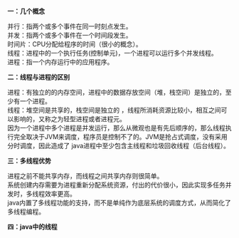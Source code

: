 **一：几个概念**

并行：指两个或多个事件在同一时刻点发生。<br/>
并发：指两个或多个事件在一个时间段发生。<br/>
时间片：CPU分配给程序的时间（很小的概念）。<br/>
线程：进程中的一个执行任务(控制单元)，一个进程可以运行多个并发线程。<br/>
进程：指一个内存运行中的应用程序。<br/>

**二：线程与进程的区别**

进程：有独立的的内存空间，进程中的数据存放空间（堆，栈空间）是独立的，至少有一个进程。<br/>
线程：堆空间是共享的，栈空间是独立的 ，线程所消耗资源比较小，相互之间可以影响的，又称之为轻型进程或者进程元。<br/>
因为一个进程中多个进程是并发运行，那么从微观也是有先后顺序的，那么线程执行完全取决于JVM来调度，程序员是控制不了的。JVM是抢占式调度，没有采用分时调度，因此造成了
java进程中至少包含主线程和垃圾回收线程（后台线程）。<br/>

**三：多线程优势**

进程之前不能共享内存，而线程之间共享内存则很简单。<br/>
系统创建内存需要为进程重新分配系统资源，付出的代价很小，因此实现多任务并发时，多线程效率更高。<br/>
java内置了多线程功能的支持，而不是单纯作为底层系统的调度方式，从而简化了多线程编程。

**四：java中的线程**








